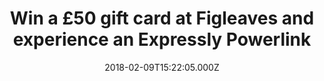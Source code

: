 ---
campaign-uuid: "c-743379c8-2001-461c-b353-976d98b2aada"
type: "Competition"
category: "Fashion"
date: "2018-02-09T15:22:05.000Z"
end-date: "2018-05-31T09:00:00.000Z"
disable-form: false
is_promoted: false
has_entry_page: true
title: "Win a £50 gift card at Figleaves and experience an Expressly Powerlink"
competition-description: "In need to spice up your sleepwear wardrobe? Looking for\
  \ the perfect bikini for your next holidays? Figleaves is the right place for you.\
  \ And today, we are offering one lucky winner the chance to win a £50 gift card!\r\
  \n<br/>Treat yourself to something nice. With Figleaves, you can."
hero-header: "Win a £50 gift card at Figleaves and experience an Expressly Powerlink"
terms-confirmation: "I agree to the competition <a href=\"../etc/figleaves-win-50-gift-card-terms-and-conditions.pdf\"\
  \ target=\"_blank\">Terms &amp; Conditions</a> and to create an account with Figleaves."
banner-img: "https://assets.expresslyapp.com/asset-0d1cb823-3cf3-43ee-a141-2b0becd6010d.jpg"
logo-left-href: "https://www.figleaves.com/uk/"
logo-left-image: "https://assets.expresslyapp.com/4260eb96-7718-4b5a-aebd-c9d246c3453b-thumb.png"
logo-left-title: "Figleaves"
bg-image-hero: "https://assets.expresslyapp.com/asset-41a9e3b4-5826-4f07-8611-f279f7221692.jpg"
bg-image-first: "https://assets.expresslyapp.com/asset-5c62a28a-530e-474b-b5cf-2d0017aa327b.jpg"
bg-image-second: "https://assets.expresslyapp.com/asset-0a2afb43-d235-4af5-b273-7af703d250de.png"
section1-content: "<p>Figleaves knows what it takes to create the perfect fit. They\
  \ offer something for all women, whatever their shape, size and style.</p>\r\n\r\
  \n<p>Their passion for lingerie and swimwear never stops. They create their very\
  \ own in-house collections for the pretty and practical, to the flirty and fashion-forward.</p>"
section2-content: "<p>With numerous designs and pieces landing in store and online\
  \ every day, there’s always something new. Don't miss out on this fantastic opportunity\
  \ of winning a £50 gift card with Figleaves. Get that bathing suit that you've always\
  \ dreamed of for that week in the sun or the perfect gift for your loved ones!</p>\r\
  \n<p>Every woman deserves to feel confident and Figleaves makes it possible.</p>"
entry-title: "Win a £50 gift card at Figleaves and experience an Expressly Powerlink"
entry-content: "<p>Nightwear, swimwear, lingerie...treat yourself with something nice\
  \ with the chance to win a £50 gift card at Figleaves!</p> <p> Enter the draw to\
  \ win by completing the form below before 23.59pm on 23/04/2018.</p>"
has-winner: false
prize-description: "a £50 gift card at Figleaves"
prize-restrictions: "<p>Nightwear, swimwear, lingerie...treat yourself with something\
  \ nice with  the chance to win a £50 gift card at Figleaves.</p> <p> Enter the draw\
  \ to win by completing the form below before 23.59pm on 23/04/2018.</p>"
special-conditions: "I agree to the competition <a href=\"../etc/figleaves-win-50-gift-card-terms-and-conditions.pdf\"\
  \ target=\"_blank\">Terms &amp; Conditions</a> and to create an account with Figleaves."
---